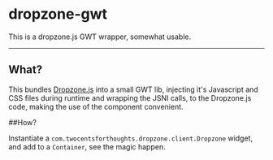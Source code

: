 dropzone-gwt
============

This is a dropzone.js GWT wrapper, somewhat usable.

---

## What?

This bundles [Dropzone.js](http://www.dropzonejs.com/) into a small GWT lib, injecting it's Javascript and CSS files during runtime and wrapping the JSNI calls, to the Dropzone.js code, making the use of the component convenient.

##How?

Instantiate a `com.twocentsforthoughts.dropzone.client.Dropzone` widget, and add to a `Container`, see the magic happen.